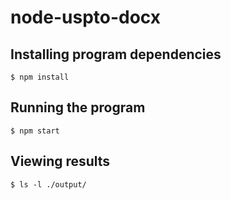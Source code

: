 # node-uspto-docx

## Installing program dependencies

`$ npm install`

## Running the program

`$ npm start`

## Viewing results

`$ ls -l ./output/`

